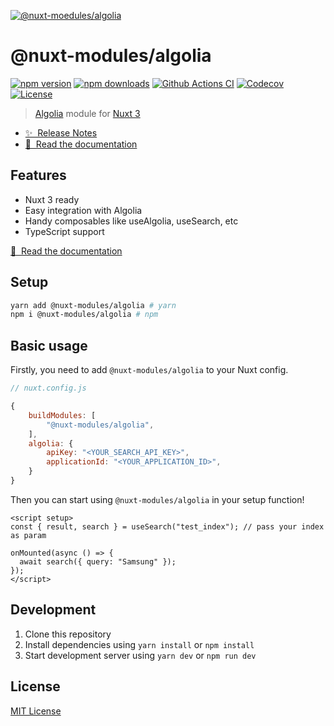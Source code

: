 [![@nuxt-moedules/algolia](https://algolia-nm.netlify.app/preview.png)](https://algolia-nm.netlify.app)

# @nuxt-modules/algolia

[![npm version][npm-version-src]][npm-version-href]
[![npm downloads][npm-downloads-src]][npm-downloads-href]
[![Github Actions CI][github-actions-ci-src]][github-actions-ci-href]
[![Codecov][codecov-src]][codecov-href]
[![License][license-src]][license-href]

> [Algolia](https://www.algolia.com/) module for [Nuxt 3](https://v3.nuxtjs.org)

- [✨ &nbsp;Release Notes](https://github.com/nuxt-modules/algolia/releases)
- [📖 &nbsp;Read the documentation](https://algolia-nm.netlify.app)

## Features

- Nuxt 3 ready
- Easy integration with Algolia
- Handy composables like useAlgolia, useSearch, etc
- TypeScript support

[📖 &nbsp;Read the documentation](https://algolia-nm.netlify.app)

## Setup

```sh
yarn add @nuxt-modules/algolia # yarn
npm i @nuxt-modules/algolia # npm
```

## Basic usage

Firstly, you need to add `@nuxt-modules/algolia` to your Nuxt config.

```javascript
// nuxt.config.js

{
    buildModules: [
        "@nuxt-modules/algolia",
    ],
    algolia: {
        apiKey: "<YOUR_SEARCH_API_KEY>",
        applicationId: "<YOUR_APPLICATION_ID>",
    }
}
```

Then you can start using `@nuxt-modules/algolia` in your setup function!

```vue
<script setup>
const { result, search } = useSearch("test_index"); // pass your index as param

onMounted(async () => {
  await search({ query: "Samsung" });
});
</script>
```

## Development

1. Clone this repository
2. Install dependencies using `yarn install` or `npm install`
3. Start development server using `yarn dev` or `npm run dev`

## License

[MIT License](./LICENSE)

<!-- Badges -->

[npm-version-src]: https://img.shields.io/npm/v/@nuxt-modules/algolia/latest.svg
[npm-version-href]: https://npmjs.com/package/@nuxt-modules/algolia
[npm-downloads-src]: https://img.shields.io/npm/dt/@nuxt-modules/algolia.svg
[npm-downloads-href]: https://npmjs.com/package/@nuxt-modules/algolia
[github-actions-ci-src]: https://github.com/nuxt-modules/algolia/workflows/ci/badge.svg
[github-actions-ci-href]: https://github.com/nuxt-modules/algolia/actions?query=workflow%3Aci
[codecov-src]: https://img.shields.io/codecov/c/github/nuxt-modules/algolia.svg
[codecov-href]: https://codecov.io/gh/nuxt-modules/algolia
[license-src]: https://img.shields.io/npm/l/@nuxt-modules/algolia.svg
[license-href]: https://npmjs.com/package/@nuxt-modules/algolia
